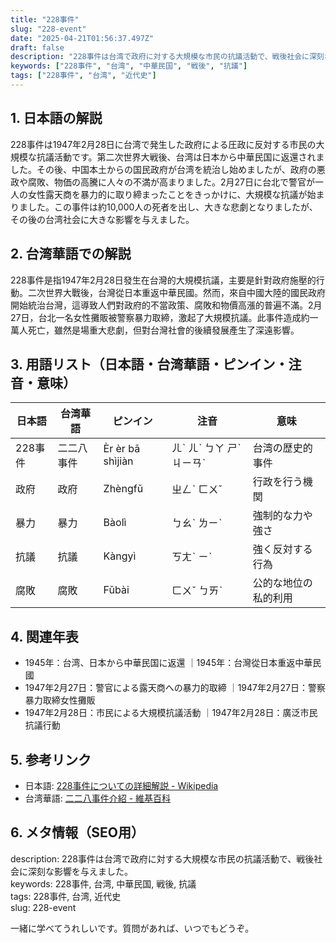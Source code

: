 ```yaml
---
title: "228事件"
slug: "228-event"
date: "2025-04-21T01:56:37.497Z"
draft: false
description: "228事件は台湾で政府に対する大規模な市民の抗議活動で、戦後社会に深刻な影響を与えました。"
keywords: ["228事件", "台湾", "中華民国", "戦後", "抗議"]
tags: ["228事件", "台湾", "近代史"]
---
```


## 1. 日本語の解説  
228事件は1947年2月28日に台湾で発生した政府による圧政に反対する市民の大規模な抗議活動です。第二次世界大戦後、台湾は日本から中華民国に返還されました。その後、中国本土からの国民政府が台湾を統治し始めましたが、政府の悪政や腐敗、物価の高騰に人々の不満が高まりました。2月27日に台北で警官が一人の女性露天商を暴力的に取り締まったことをきっかけに、大規模な抗議が始まりました。この事件は約10,000人の死者を出し、大きな悲劇となりましたが、その後の台湾社会に大きな影響を与えました。

## 2. 台湾華語での解説  
228事件是指1947年2月28日發生在台灣的大規模抗議，主要是針對政府施壓的行動。二次世界大戰後，台灣從日本重返中華民國。然而，來自中國大陸的國民政府開始統治台灣，這導致人們對政府的不當政策、腐敗和物價高漲的普遍不滿。2月27日，台北一名女性攤販被警察暴力取締，激起了大規模抗議。此事件造成約一萬人死亡，雖然是場重大悲劇，但對台灣社會的後續發展產生了深遠影響。

## 3. 用語リスト（日本語・台湾華語・ピンイン・注音・意味）  

| 日本語      | 台湾華語  | ピンイン    | 注音    | 意味                        |
|-------------|-----------|-------------|---------|-----------------------------|
| 228事件     | 二二八事件 | Èr èr bā shìjiàn | ㄦˋ ㄦˋ ㄅㄚ ㄕˋ ㄐㄧㄢˋ | 台湾の歴史的事件           |
| 政府         | 政府      | Zhèngfǔ     | ㄓㄥˋ ㄈㄨˇ | 行政を行う機関               |
| 暴力         | 暴力      | Bàolì      | ㄅㄠˋ ㄌㄧˋ | 強制的な力や強さ            |
| 抗議         | 抗議      | Kàngyì     | ㄎㄤˋ ㄧˋ | 強く反対する行為            |
| 腐敗         | 腐敗      | Fǔbài      | ㄈㄨˇ ㄅㄞˋ | 公的な地位の私的利用       |

## 4. 関連年表  
- 1945年：台湾、日本から中華民国に返還 ｜1945年：台灣從日本重返中華民國  
- 1947年2月27日：警官による露天商への暴力的取締 ｜1947年2月27日：警察暴力取締女性攤販  
- 1947年2月28日：市民による大規模抗議活動 ｜1947年2月28日：廣泛市民抗議行動  

## 5. 参考リンク  
- 日本語: [228事件についての詳細解説 - Wikipedia](https://ja.wikipedia.org/wiki/二・二八事件)
- 台湾華語: [二二八事件介紹 - 維基百科](https://zh.wikipedia.org/wiki/二二八事件)

## 6. メタ情報（SEO用）  
description: 228事件は台湾で政府に対する大規模な市民の抗議活動で、戦後社会に深刻な影響を与えました。  
keywords: 228事件, 台湾, 中華民国, 戦後, 抗議  
tags: 228事件, 台湾, 近代史  
slug: 228-event  

一緒に学べてうれしいです。質問があれば、いつでもどうぞ。